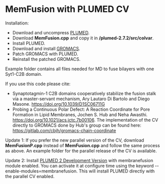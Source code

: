 # MemFusion with PLUMED CV

Installation:
- Download and uncompress [PLUMED](https://www.plumed.org/).
- Download **MemFusion.cpp** and copy it in **/plumed-2.7.2/src/colvar**.
- Install PLUMED.
- Download and install [GROMACS](https://manual.gromacs.org/documentation/).
- Patch GROMACS with PLUMED.
- Reinstall the patched GROMACS.

Example folder contains all files needed for MD to fuse bilayers with one Syt1-C2B domain.

If you use this code please cite:  
- Synaptotagmin-1 C2B domains cooperatively stabilize the fusion stalk via a master-servant mechanism, Ary Lautaro Di Bartolo and Diego Masone. https://doi.org/10.1039/D1SC06711G 
- Probing a Continuous Polar Defect: A Reaction Coordinate for Pore Formation in Lipid Membranes, Jochen S. Hub and Neha Awasthi.  https://doi.org/10.1021/acs.jctc.7b00106. The implementation of the CV directly to GROMACS done by Hub's group can be found here: https://gitlab.com/cbjh/gromacs-chain-coordinate

Update 1: If you prefer the new parallel version of the CV, download **MemFusionP.cpp** instead of **MemFusion.cpp** and follow the same process as above. An example folder for the parallel release of the CV is available.

Update 2: Install [PLUMED 2 Development Version](https://github.com/plumed/plumed2.git) with membranefusion module enabled. You can activate it at configure time using the keyword --enable-modules=membranefusion. This will install PLUMED directly with the parallel CV enabled.
